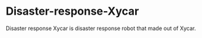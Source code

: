 # Disaster-response-Xycar
Disaster response Xycar is disaster response robot that made out of Xycar.
